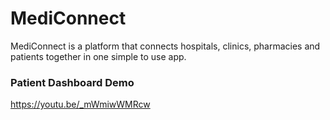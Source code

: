 # MediConnect
MediConnect is a platform that connects hospitals, clinics, pharmacies and patients together in one simple to use app.

### Patient Dashboard Demo
https://youtu.be/_mWmiwWMRcw